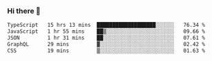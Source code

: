 ### Hi there 👋

<!--
**zhengis-alinur/zhengis-alinur** is a ✨ _special_ ✨ repository because its `README.md` (this file) appears on your GitHub profile.

Here are some ideas to get you started:

- 🔭 I’m currently working on ...
- 🌱 I’m currently learning ...
- 👯 I’m looking to collaborate on ...
- 🤔 I’m looking for help with ...
- 💬 Ask me about ...
- 📫 How to reach me: ...
- 😄 Pronouns: ...
- ⚡ Fun fact: ...
-->

<!--START_SECTION:waka-->

```txt
TypeScript   15 hrs 13 mins  ███████████████████░░░░░░   76.34 %
JavaScript   1 hr 55 mins    ██▒░░░░░░░░░░░░░░░░░░░░░░   09.66 %
JSON         1 hr 31 mins    ██░░░░░░░░░░░░░░░░░░░░░░░   07.61 %
GraphQL      29 mins         ▓░░░░░░░░░░░░░░░░░░░░░░░░   02.42 %
CSS          19 mins         ▒░░░░░░░░░░░░░░░░░░░░░░░░   01.63 %
```

<!--END_SECTION:waka-->
